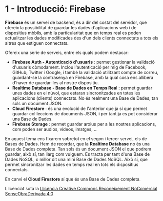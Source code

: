 # 1 - Introducció: Firebase

**Firebase** és un servei de backend, és a dir del costat del servidor, que
ofereix la possibilitat de guardar les dades d'aplicacions web i de
dispositius mòbils, amb la particularitat que en temps real es poden
actualitzar les dades modificades des d'un dels clients connectats a tots els
altres que estiguen connectats.

Ofereix una sèrie de serveis, entre els quals podem destacar:

  * **Firebase Auth - Autenticació d'usuaris** : permet gestionar la validació d'usuaris còmodament. Inclou l'autenticació per mig de Facebook, GitHub, Twitter i Google, i també la validació utilitzant compte de correu, guardant-se la contrasenya en Firebase, amb la qual cosa ens allibera d'haver de guardar-les al nostre dispositiu.
  * **Realtime Database - Base de Dades en Temps Real** : permet guardar unes dades en el núvol, que estaran sincronitzades en totes les aplicacions (clients) connectats. No és realment una Base de Dades, tan sols un document JSON.
  * **Cloud Firestore** : és una evolució de l'anterior que ja sí que permet guardar col·leccions de documents JSON, i per tant ja es pot considerar una Base de Dades.
  * **Firebase Storage** : permet guardar arxius per a les nostres aplicacions, com poden ser audios, vídeos, imatges, ...

En aquest tema ens fixarem sobretot en el segon i tercer servei, els de Bases
de Dades. Hem de recordar, que la **Realtime Database** no és una Base de
Dades completa. Tan sols és un document JSON el que podrem guardar, això sí,
tan llarg com vulguem. Es tracta per tant d'una Base de Dades NoSQL, o millor
dit una mini Base de Dades NoSQL. Això sí, que permet sincronitzar les dades
en temps real en tots els dispositius connectats.

En canvi el **Cloud Firestore** sí que és una Base de Dades completa.



Llicenciat sota la  [Llicència Creative Commons Reconeixement NoComercial
SenseObraDerivada 4.0](http://creativecommons.org/licenses/by-nc-nd/4.0/)

